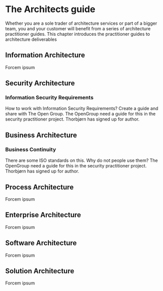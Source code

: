 # The Architects guide
Whether you are a sole trader of architecture services or part of a bigger team, you and your customer will benefit from a series of architecture practitioner guides. This chapter introduces the practitioner guides to architecture deliverables

## Information Architecture
Forcem ipsum

## Security Architecture

### Information Security Requirements
How to work with Information Security Requirements? Create a guide and share with The Open Group.
The OpenGroup need a guide for this in the security practitioner project. Thorbjørn has signed up for author.

## Business Architecture
### Business Continuity
There are some ISO standards on this. Why do not people use them? The OpenGroup need a guide for this in the security practitioner project. Thorbjørn has signed up for author.

## Process Architecture  
Forcem ipsum

## Enterprise Architecture
Forcem ipsum

## Software Architecture
Forcem ipsum

## Solution Architecture
Forcem ipsum
